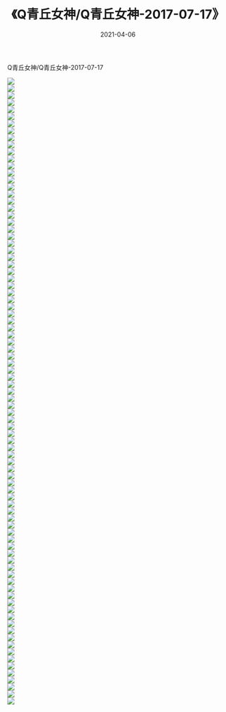 ﻿---
layout: post
title:  《Q青丘女神/Q青丘女神-2017-07-17》
date:   2021-04-06
img: http://img.660000.xyz/Sharelink/网络美图/2021/Q青丘女神/Q青丘女神-2017-07-17/000.jpg
categories: [美女, 清纯, 唯美]
---

Q青丘女神/Q青丘女神-2017-07-17

 ![](http://img.660000.xyz/Sharelink/网络美图/2021/Q青丘女神/Q青丘女神-2017-07-17/001.jpg) <br>![](http://img.660000.xyz/Sharelink/网络美图/2021/Q青丘女神/Q青丘女神-2017-07-17/002.jpg) <br>![](http://img.660000.xyz/Sharelink/网络美图/2021/Q青丘女神/Q青丘女神-2017-07-17/003.jpg) <br>![](http://img.660000.xyz/Sharelink/网络美图/2021/Q青丘女神/Q青丘女神-2017-07-17/004.jpg) <br>![](http://img.660000.xyz/Sharelink/网络美图/2021/Q青丘女神/Q青丘女神-2017-07-17/005.jpg) <br>![](http://img.660000.xyz/Sharelink/网络美图/2021/Q青丘女神/Q青丘女神-2017-07-17/006.jpg) <br>![](http://img.660000.xyz/Sharelink/网络美图/2021/Q青丘女神/Q青丘女神-2017-07-17/007.jpg) <br>![](http://img.660000.xyz/Sharelink/网络美图/2021/Q青丘女神/Q青丘女神-2017-07-17/008.jpg) <br>![](http://img.660000.xyz/Sharelink/网络美图/2021/Q青丘女神/Q青丘女神-2017-07-17/009.jpg) <br>![](http://img.660000.xyz/Sharelink/网络美图/2021/Q青丘女神/Q青丘女神-2017-07-17/010.jpg) <br>![](http://img.660000.xyz/Sharelink/网络美图/2021/Q青丘女神/Q青丘女神-2017-07-17/011.jpg) <br>![](http://img.660000.xyz/Sharelink/网络美图/2021/Q青丘女神/Q青丘女神-2017-07-17/012.jpg) <br>![](http://img.660000.xyz/Sharelink/网络美图/2021/Q青丘女神/Q青丘女神-2017-07-17/013.jpg) <br>![](http://img.660000.xyz/Sharelink/网络美图/2021/Q青丘女神/Q青丘女神-2017-07-17/014.jpg) <br>![](http://img.660000.xyz/Sharelink/网络美图/2021/Q青丘女神/Q青丘女神-2017-07-17/015.jpg) <br>![](http://img.660000.xyz/Sharelink/网络美图/2021/Q青丘女神/Q青丘女神-2017-07-17/016.jpg) <br>![](http://img.660000.xyz/Sharelink/网络美图/2021/Q青丘女神/Q青丘女神-2017-07-17/017.jpg) <br>![](http://img.660000.xyz/Sharelink/网络美图/2021/Q青丘女神/Q青丘女神-2017-07-17/018.jpg) <br>![](http://img.660000.xyz/Sharelink/网络美图/2021/Q青丘女神/Q青丘女神-2017-07-17/019.jpg) <br>![](http://img.660000.xyz/Sharelink/网络美图/2021/Q青丘女神/Q青丘女神-2017-07-17/020.jpg) <br>![](http://img.660000.xyz/Sharelink/网络美图/2021/Q青丘女神/Q青丘女神-2017-07-17/021.jpg) <br>![](http://img.660000.xyz/Sharelink/网络美图/2021/Q青丘女神/Q青丘女神-2017-07-17/022.jpg) <br>![](http://img.660000.xyz/Sharelink/网络美图/2021/Q青丘女神/Q青丘女神-2017-07-17/023.jpg) <br>![](http://img.660000.xyz/Sharelink/网络美图/2021/Q青丘女神/Q青丘女神-2017-07-17/024.jpg) <br>![](http://img.660000.xyz/Sharelink/网络美图/2021/Q青丘女神/Q青丘女神-2017-07-17/025.jpg) <br>![](http://img.660000.xyz/Sharelink/网络美图/2021/Q青丘女神/Q青丘女神-2017-07-17/026.jpg) <br>![](http://img.660000.xyz/Sharelink/网络美图/2021/Q青丘女神/Q青丘女神-2017-07-17/027.jpg) <br>![](http://img.660000.xyz/Sharelink/网络美图/2021/Q青丘女神/Q青丘女神-2017-07-17/028.jpg) <br>![](http://img.660000.xyz/Sharelink/网络美图/2021/Q青丘女神/Q青丘女神-2017-07-17/029.jpg) <br>![](http://img.660000.xyz/Sharelink/网络美图/2021/Q青丘女神/Q青丘女神-2017-07-17/030.jpg) <br>![](http://img.660000.xyz/Sharelink/网络美图/2021/Q青丘女神/Q青丘女神-2017-07-17/031.jpg) <br>![](http://img.660000.xyz/Sharelink/网络美图/2021/Q青丘女神/Q青丘女神-2017-07-17/032.jpg) <br>![](http://img.660000.xyz/Sharelink/网络美图/2021/Q青丘女神/Q青丘女神-2017-07-17/033.jpg) <br>![](http://img.660000.xyz/Sharelink/网络美图/2021/Q青丘女神/Q青丘女神-2017-07-17/034.jpg) <br>![](http://img.660000.xyz/Sharelink/网络美图/2021/Q青丘女神/Q青丘女神-2017-07-17/035.jpg) <br>![](http://img.660000.xyz/Sharelink/网络美图/2021/Q青丘女神/Q青丘女神-2017-07-17/036.jpg) <br>![](http://img.660000.xyz/Sharelink/网络美图/2021/Q青丘女神/Q青丘女神-2017-07-17/037.jpg) <br>![](http://img.660000.xyz/Sharelink/网络美图/2021/Q青丘女神/Q青丘女神-2017-07-17/038.jpg) <br>![](http://img.660000.xyz/Sharelink/网络美图/2021/Q青丘女神/Q青丘女神-2017-07-17/039.jpg) <br>![](http://img.660000.xyz/Sharelink/网络美图/2021/Q青丘女神/Q青丘女神-2017-07-17/040.jpg) <br>![](http://img.660000.xyz/Sharelink/网络美图/2021/Q青丘女神/Q青丘女神-2017-07-17/041.jpg) <br>![](http://img.660000.xyz/Sharelink/网络美图/2021/Q青丘女神/Q青丘女神-2017-07-17/042.jpg) <br>![](http://img.660000.xyz/Sharelink/网络美图/2021/Q青丘女神/Q青丘女神-2017-07-17/043.jpg) <br>![](http://img.660000.xyz/Sharelink/网络美图/2021/Q青丘女神/Q青丘女神-2017-07-17/044.jpg) <br>![](http://img.660000.xyz/Sharelink/网络美图/2021/Q青丘女神/Q青丘女神-2017-07-17/045.jpg) <br>![](http://img.660000.xyz/Sharelink/网络美图/2021/Q青丘女神/Q青丘女神-2017-07-17/046.jpg) <br>![](http://img.660000.xyz/Sharelink/网络美图/2021/Q青丘女神/Q青丘女神-2017-07-17/047.jpg) <br>![](http://img.660000.xyz/Sharelink/网络美图/2021/Q青丘女神/Q青丘女神-2017-07-17/048.jpg) <br>![](http://img.660000.xyz/Sharelink/网络美图/2021/Q青丘女神/Q青丘女神-2017-07-17/049.jpg) <br>![](http://img.660000.xyz/Sharelink/网络美图/2021/Q青丘女神/Q青丘女神-2017-07-17/050.jpg) <br>![](http://img.660000.xyz/Sharelink/网络美图/2021/Q青丘女神/Q青丘女神-2017-07-17/051.jpg) <br>![](http://img.660000.xyz/Sharelink/网络美图/2021/Q青丘女神/Q青丘女神-2017-07-17/052.jpg) <br>![](http://img.660000.xyz/Sharelink/网络美图/2021/Q青丘女神/Q青丘女神-2017-07-17/053.jpg) <br>![](http://img.660000.xyz/Sharelink/网络美图/2021/Q青丘女神/Q青丘女神-2017-07-17/054.jpg) <br>![](http://img.660000.xyz/Sharelink/网络美图/2021/Q青丘女神/Q青丘女神-2017-07-17/055.jpg) <br>![](http://img.660000.xyz/Sharelink/网络美图/2021/Q青丘女神/Q青丘女神-2017-07-17/056.jpg) <br>![](http://img.660000.xyz/Sharelink/网络美图/2021/Q青丘女神/Q青丘女神-2017-07-17/057.jpg) <br>![](http://img.660000.xyz/Sharelink/网络美图/2021/Q青丘女神/Q青丘女神-2017-07-17/058.jpg) <br>![](http://img.660000.xyz/Sharelink/网络美图/2021/Q青丘女神/Q青丘女神-2017-07-17/059.jpg) <br>![](http://img.660000.xyz/Sharelink/网络美图/2021/Q青丘女神/Q青丘女神-2017-07-17/060.jpg) <br>![](http://img.660000.xyz/Sharelink/网络美图/2021/Q青丘女神/Q青丘女神-2017-07-17/061.jpg) <br>![](http://img.660000.xyz/Sharelink/网络美图/2021/Q青丘女神/Q青丘女神-2017-07-17/062.jpg) <br>![](http://img.660000.xyz/Sharelink/网络美图/2021/Q青丘女神/Q青丘女神-2017-07-17/063.jpg) <br>![](http://img.660000.xyz/Sharelink/网络美图/2021/Q青丘女神/Q青丘女神-2017-07-17/064.jpg) <br>![](http://img.660000.xyz/Sharelink/网络美图/2021/Q青丘女神/Q青丘女神-2017-07-17/065.jpg) <br>![](http://img.660000.xyz/Sharelink/网络美图/2021/Q青丘女神/Q青丘女神-2017-07-17/066.jpg) <br>![](http://img.660000.xyz/Sharelink/网络美图/2021/Q青丘女神/Q青丘女神-2017-07-17/067.jpg) <br>![](http://img.660000.xyz/Sharelink/网络美图/2021/Q青丘女神/Q青丘女神-2017-07-17/068.jpg) <br>![](http://img.660000.xyz/Sharelink/网络美图/2021/Q青丘女神/Q青丘女神-2017-07-17/069.jpg) <br>![](http://img.660000.xyz/Sharelink/网络美图/2021/Q青丘女神/Q青丘女神-2017-07-17/070.jpg) <br>![](http://img.660000.xyz/Sharelink/网络美图/2021/Q青丘女神/Q青丘女神-2017-07-17/071.jpg) <br>![](http://img.660000.xyz/Sharelink/网络美图/2021/Q青丘女神/Q青丘女神-2017-07-17/072.jpg) <br>![](http://img.660000.xyz/Sharelink/网络美图/2021/Q青丘女神/Q青丘女神-2017-07-17/073.jpg) <br>![](http://img.660000.xyz/Sharelink/网络美图/2021/Q青丘女神/Q青丘女神-2017-07-17/074.jpg) <br>![](http://img.660000.xyz/Sharelink/网络美图/2021/Q青丘女神/Q青丘女神-2017-07-17/075.jpg) <br>![](http://img.660000.xyz/Sharelink/网络美图/2021/Q青丘女神/Q青丘女神-2017-07-17/076.jpg) <br>![](http://img.660000.xyz/Sharelink/网络美图/2021/Q青丘女神/Q青丘女神-2017-07-17/077.jpg) <br>![](http://img.660000.xyz/Sharelink/网络美图/2021/Q青丘女神/Q青丘女神-2017-07-17/078.jpg) <br>![](http://img.660000.xyz/Sharelink/网络美图/2021/Q青丘女神/Q青丘女神-2017-07-17/079.jpg) <br>![](http://img.660000.xyz/Sharelink/网络美图/2021/Q青丘女神/Q青丘女神-2017-07-17/080.jpg) <br>![](http://img.660000.xyz/Sharelink/网络美图/2021/Q青丘女神/Q青丘女神-2017-07-17/081.jpg) <br>![](http://img.660000.xyz/Sharelink/网络美图/2021/Q青丘女神/Q青丘女神-2017-07-17/082.jpg) <br>![](http://img.660000.xyz/Sharelink/网络美图/2021/Q青丘女神/Q青丘女神-2017-07-17/083.jpg) <br>![](http://img.660000.xyz/Sharelink/网络美图/2021/Q青丘女神/Q青丘女神-2017-07-17/084.jpg) <br>![](http://img.660000.xyz/Sharelink/网络美图/2021/Q青丘女神/Q青丘女神-2017-07-17/085.jpg) <br>![](http://img.660000.xyz/Sharelink/网络美图/2021/Q青丘女神/Q青丘女神-2017-07-17/086.jpg) <br>![](http://img.660000.xyz/Sharelink/网络美图/2021/Q青丘女神/Q青丘女神-2017-07-17/087.jpg) <br>![](http://img.660000.xyz/Sharelink/网络美图/2021/Q青丘女神/Q青丘女神-2017-07-17/088.jpg) <br>![](http://img.660000.xyz/Sharelink/网络美图/2021/Q青丘女神/Q青丘女神-2017-07-17/089.jpg) <br>